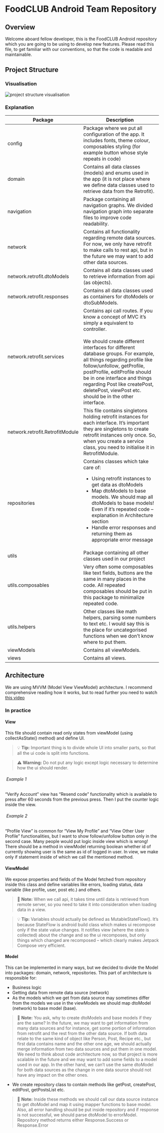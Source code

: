 # FoodCLUB Android Team Repository

## Overview

Welcome aboard fellow developer, this is the FoodCLUB Android repository which you
are going to be using to develop new features. Please read this file, to get familiar
with our conventions, so that the code is readable and maintainable.

## Project Structure

### Visualisation

![project structure visualisation](https://kretu.sts3.pl/project_structure.png)

### Explanation

| Package                         | Description                     |
| ------------------------------- | ------------------------------- |
| config                          | Package where we put all configuration of the app. It includes fonts, theme colour, composables styling (for example button whose style repeats in code) |
| domain                          | Contains all data classes (models) and enums used in the app (it is not place where we define data classes used to retrieve data from the Retrofit). |
| navigation                      | Package containing all navigation graphs. We divided navigation graph into separate files to improve code readability. |
| network                         | Contains all functionality regarding remote data sources. For now, we only have retrofit to make calls to rest api, but in the future we may want to add other data sources. |
| network.retrofit.dtoModels      | Contains all data classes used to retrieve information from api (as objects). |
| network.retrofit.responses      | Contains all data classes used as containers for dtoModels or dtoSubModels. |
| network.retrofit.services       | Contains api call routes. If you know a concept of MVC it’s simply a equivalent to controller.<br><br>We should create different interfaces for different database groups. For example, all things regarding profile like follow/unfollow, getProfile, postProfile, editProfile should be in one interface and things regarding Post like createPost, deletePost, viewPost etc. should be in the other interface. |
| network.retrofit.RetrofitModule | This file contains singletons holding retrofit instances for each interface. It’s important they are singletons to create retrofit instances only once. So, when you create a service class, you need to initialise it in RetrofitModule. |
| repositories                    | Contains classes which take care of: <ul><li>Using retrofit instances to get data as dtoModels</li><li>Map dtoModels to base models. We should map all dtoModels to base models! Even if it’s repeated code – explanation in Architecture section</li><li>Handle error responses and returning them as appropriate error message</li></ul> |
| utils                           | Package containing all other classes used in our project |
| utils.composables               | Very often some composables like text fields, buttons are the same in many places in the code. All repeated composables should be put in this package to minimalize repeated code. |
| utils.helpers                   | Other classes like math helpers, parsing some numbers to text etc. I would say this is the place for uncategorised functions when we don’t know where to put them. |
| viewModels                      | Contains all viewModels. |
| views                          | Contains all views. |

## Architecture

We are using MVVM (Model View ViewModel) architecture. I recommend comprehensive reading how it works, but to read further you need to watch [this video](https://www.youtube.com/watch?v=-xTqfilaYow)

### In practice

#### View

This file should contain read only states from viewModel (using collectAsState() method) and define UI.

> :bulb: **Tip:** Important thing is to divide whole UI into smaller parts, so that all the ui code is split into functions.

> :warning: **Warning:** Do not put any logic except logic necessary to determine how the ui should render.

###### &nbsp;Example 1

“Verify Account” view has “Resend code” functionality which is available to press after 60 seconds from the previous press. Then I put the counter logic inside the view.

###### &nbsp;Example 2

“Profile View” is common for “View My Profile” and “View Other User Profile” functionalities, but I want to show follow/unfollow button only in the second case. Many people would put logic inside view which is wrong! There should be a method in viewModel returning boolean whether id of currently showing user is the same as id of logged in user. In view, we make only if statement inside of which we call the mentioned method.


#### ViewModel

We expose properties and fields of the Model fetched from repository inside this class and define variables like errors, loading status, data variable (like profile, user, post etc.) and others.  

> :memo: **Note:** When we call api, it takes time until data is retrieved from remote server, so you need to take it into consideration when loading data in a view.

> :bulb: **Tip:** Variables should actually be defined as MutableStateFlow(). It’s because StateFlow is android build class which makes ui recompose only if the state value changes. It notifies view (where the state is collected) about the change and so the ui recomposes, but only things which changed are recomposed – which clearly makes Jetpack Compose very efficient.


#### Model

This can be implemented in many ways, but we decided to divide the Model into packages: domain, network, repositories. This part of architecture is responsible for:

- Business logic
- Getting data from remote data source (network)
- As the models which we get from data source may sometimes differ from the models we use in the viewModels we should map dtoModel (network) to base model (base).

> :memo: **Note:** You ask, why to create dtoModels and base models if they are the same? In the future, we may want to get information from many data sources and for instance, get some portion of information from retrofit and the rest from the other data source. If both data relate to the same kind of object like Person, Post, Recipe etc., but first data contains name and the other one age, we should actually merge information from two data sources and put them in one model. We need to think about code architecture now, so that project is more scalable in the future and we may want to add some fields to a model used in our app. In the other hand, we can’t use the same dtoModel for both data sources as the change in one data source should not have any impact on the other ones.

- We create repository class to contain methods like getPost, createPost, editPost, getPostsList etc.

> :memo: **Note:** Inside these methods we should call our data source instance to get dtoModel and map it using mapper functions to base model. Also, all error handling should be put inside repository and if response is not successful, we should parse dtoModel to errorModel. Repository method returns either Response.Success<baseModel> or Response.Error<Any object we need for our usecase>
